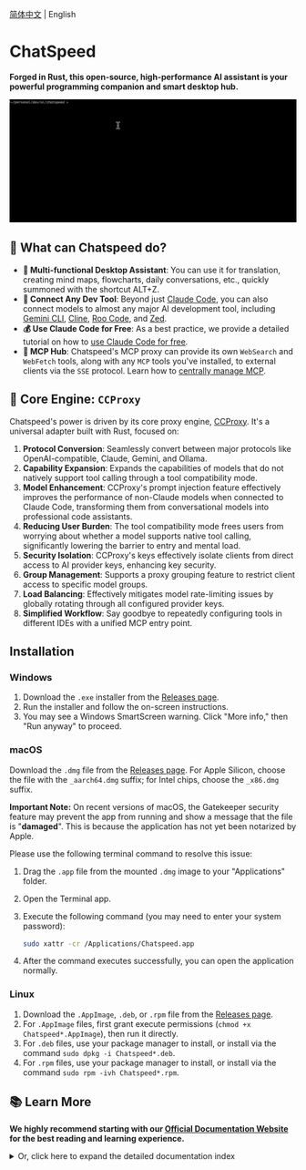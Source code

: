 [简体中文](./README.zh-CN.md) | English

# ChatSpeed

**Forged in Rust, this open-source, high-performance AI assistant is your powerful programming companion and smart desktop hub.**

![Claude Code Integration Demo](assets/images/claude.gif)

## 🌟 What can Chatspeed do?

- **💼 Multi-functional Desktop Assistant**: You can use it for translation, creating mind maps, flowcharts, daily conversations, etc., quickly summoned with the shortcut ALT+Z.
- **🔌 Connect Any Dev Tool**: Beyond just [Claude Code](https://docs.chatspeed.aidyou.ai/ccproxy/claude-code.md), you can also connect models to almost any major AI development tool, including [Gemini CLI](https://docs.chatspeed.aidyou.ai/ccproxy/gemini.md), [Cline](https://docs.chatspeed.aidyou.ai/ccproxy/cline.md), [Roo Code](https://docs.chatspeed.aidyou.ai/ccproxy/roo-code.md), and [Zed](https://docs.chatspeed.aidyou.ai/ccproxy/zed.md).
- **💰 Use Claude Code for Free**: As a best practice, we provide a detailed tutorial on how to [use Claude Code for free](https://docs.chatspeed.aidyou.ai/posts/claude-code-free/).
- **🚀 MCP Hub**: Chatspeed's MCP proxy can provide its own `WebSearch` and `WebFetch` tools, along with any `MCP` tools you've installed, to external clients via the `SSE` protocol. Learn how to [centrally manage MCP](https://docs.chatspeed.aidyou.ai/mcp/).

## 🚀 Core Engine: `CCProxy`

Chatspeed's power is driven by its core proxy engine, [CCProxy](https://docs.chatspeed.aidyou.ai/ccproxy/). It's a universal adapter built with Rust, focused on:

1. **Protocol Conversion**: Seamlessly convert between major protocols like OpenAI-compatible, Claude, Gemini, and Ollama.
2. **Capability Expansion**: Expands the capabilities of models that do not natively support tool calling through a tool compatibility mode.
3. **Model Enhancement**: CCProxy's prompt injection feature effectively improves the performance of non-Claude models when connected to Claude Code, transforming them from conversational models into professional code assistants.
4. **Reducing User Burden**: The tool compatibility mode frees users from worrying about whether a model supports native tool calling, significantly lowering the barrier to entry and mental load.
5. **Security Isolation**: CCProxy's keys effectively isolate clients from direct access to AI provider keys, enhancing key security.
6. **Group Management**: Supports a proxy grouping feature to restrict client access to specific model groups.
7. **Load Balancing**: Effectively mitigates model rate-limiting issues by globally rotating through all configured provider keys.
8. **Simplified Workflow**: Say goodbye to repeatedly configuring tools in different IDEs with a unified MCP entry point.

## Installation

### Windows

1.  Download the `.exe` installer from the [Releases page](https://github.com/aidyou/chatspeed/releases/latest).
2.  Run the installer and follow the on-screen instructions.
3.  You may see a Windows SmartScreen warning. Click "More info," then "Run anyway" to proceed.

### macOS

Download the `.dmg` file from the [Releases page](https://github.com/aidyou/chatspeed/releases/latest). For Apple Silicon, choose the file with the `_aarch64.dmg` suffix; for Intel chips, choose the `_x86.dmg` suffix.

**Important Note:** On recent versions of macOS, the Gatekeeper security feature may prevent the app from running and show a message that the file is "**damaged**". This is because the application has not yet been notarized by Apple.

Please use the following terminal command to resolve this issue:

1.  Drag the `.app` file from the mounted `.dmg` image to your "Applications" folder.
2.  Open the Terminal app.
3.  Execute the following command (you may need to enter your system password):

    ```sh
    sudo xattr -cr /Applications/Chatspeed.app
    ```

4.  After the command executes successfully, you can open the application normally.

### Linux

1.  Download the `.AppImage`, `.deb`, or `.rpm` file from the [Releases page](https://github.com/aidyou/chatspeed/releases/latest).
2.  For `.AppImage` files, first grant execute permissions (`chmod +x Chatspeed*.AppImage`), then run it directly.
3.  For `.deb` files, use your package manager to install, or install via the command `sudo dpkg -i Chatspeed*.deb`.
4.  For `.rpm` files, use your package manager to install, or install via the command `sudo rpm -ivh Chatspeed*.rpm`.


## 📚 Learn More

**We highly recommend starting with our [Official Documentation Website](https://docs.chatspeed.aidyou.ai/) for the best reading and learning experience.**

<details>
<summary>Or, click here to expand the detailed documentation index</summary>

- [Chatspeed](https://docs.chatspeed.aidyou.ai/)
- [Features Overview](https://docs.chatspeed.aidyou.ai/guide/features/overview.html)
- [Guide](https://docs.chatspeed.aidyou.ai/guide/)
  - [Quick Start](https://docs.chatspeed.aidyou.ai/guide/quickStart.html)
  - [Installation Guide](https://docs.chatspeed.aidyou.ai/guide/installation.html)
  - [Development Guide](https://docs.chatspeed.aidyou.ai/guide/development.html)
- [CCProxy Introduction](https://docs.chatspeed.aidyou.ai/ccproxy/)
  - [CCProxy Tool Compatibility Mode Explained](https://docs.chatspeed.aidyou.ai/posts/experience-sharing/why-compat-mode.html)
  - [CCProxy Configuration Guiden](https://docs.chatspeed.aidyou.ai/ccproxy/configuration.html)
  - [Claude Code Integration Guide](https://docs.chatspeed.aidyou.ai/ccproxy/claude-code.html)
  - [Gemini CLI Integration Guide](https://docs.chatspeed.aidyou.ai/ccproxy/gemini.html)
  - [Cline Integration Guide](https://docs.chatspeed.aidyou.ai/ccproxy/cline.html)
  - [Crush Integration Guide](https://docs.chatspeed.aidyou.ai/ccproxy/crush.html)
  - [Roo Code Integration Guide](https://docs.chatspeed.aidyou.ai/ccproxy/roo-code.html)
  - [Zed Integration Guide](https://docs.chatspeed.aidyou.ai/ccproxy/zed.html)
  - [How to Access the CCProxy API](https://docs.chatspeed.aidyou.ai/api/)
- [MCP Hub](https://docs.chatspeed.aidyou.ai/mcp/)
  - [Connecting to Claude Code](https://docs.chatspeed.aidyou.ai/mcp/#claude-code)
  - [Connecting to Gemini CLI](https://docs.chatspeed.aidyou.ai/mcp/#gemini-cli)
  - [Connecting to VS Code](https://docs.chatspeed.aidyou.ai/mcp/#vs-code)
  - [Connecting to Cursor](https://docs.chatspeed.aidyou.ai/mcp/#cursor)
  - [Connecting to Trae CN](https://docs.chatspeed.aidyou.ai/mcp/#trae-cn)
  - [Connecting to Windsurf](https://docs.chatspeed.aidyou.ai/mcp/#windsurf)
  - [Connecting to Cline](https://docs.chatspeed.aidyou.ai/mcp/#cline)
  - [Connecting to Roo Code](https://docs.chatspeed.aidyou.ai/mcp/#roo-code)
  - [Connecting to Crush](https://docs.chatspeed.aidyou.ai/mcp/#crush)
- [Prompt Library — Enhancing Code Agents with Prompts](https://docs.chatspeed.aidyou.ai/prompt/)
  - [CCProxy Common Prompts](https://docs.chatspeed.aidyou.ai/prompt/common.html)
  - [Claude Code Enhancement Prompts (Native Tool Call)](https://docs.chatspeed.aidyou.ai/prompt/claude-code-prompt-enhance-native-tool-call.html)
  - [Claude Code Enhancement Prompts (Tool Compatibility Mode)](https://docs.chatspeed.aidyou.ai/prompt/claude-code-prompt-enhance.html)
- [Blog](https://docs.chatspeed.aidyou.ai/posts/)
  - [Using Claude Code for Free - Integrating ModelScope's qwen3-coder](https://docs.chatspeed.aidyou.ai/posts/claude-code-free/qwen3-coder.html)
  - [Free Claude Code Usage - Integrating Nvidia deepseek-v3.1](https://docs.chatspeed.aidyou.ai/posts/claude-code-free/deepseek-v3.1.html)
  - [Free Claude Code - Integrating grok-4-fast](https://docs.chatspeed.aidyou.ai/posts/claude-code-free/grok-4-fast.html)
  - [CCProxy Tool Compatibility Mode - Empowering Any AI Model with Tool Calling Capabilities](https://docs.chatspeed.aidyou.ai/posts/experience-sharing/streamable-http-vs-sse.html)

</details>
